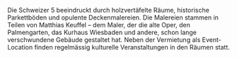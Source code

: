 Die Schweizer 5 beeindruckt durch holzvertäfelte Räume, historische Parkettböden und opulente Deckenmalereien. Die Malereien stammen in Teilen von Matthias Keuffel – dem Maler, der die alte Oper, den Palmengarten, das Kurhaus Wiesbaden und andere, schon lange verschwundene Gebäude gestaltet hat. Neben der Vermietung als Event-Location finden regelmässig kulturelle Veranstaltungen in den Räumen statt.
